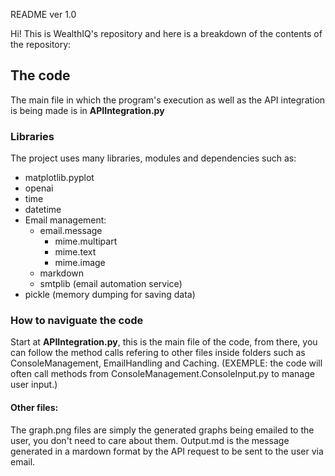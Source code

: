 README ver 1.0

Hi! This is WealthIQ's repository and here is a breakdown of the contents of the repository:

## The code
The main file in which the program's execution as well as the API integration is being made is in **APIIntegration.py**

### Libraries
The project uses many libraries, modules and dependencies such as:
- matplotlib.pyplot
- openai
- time
- datetime
- Email management:
  - email.message
    - mime.multipart
    - mime.text
    - mime.image 
  - markdown
  - smtplib (email automation service)
- pickle (memory dumping for saving data)
 
### How to naviguate the code
Start at **APIIntegration.py**, this is the main file of the code, from there, you can follow the method calls refering to other files inside folders such as ConsoleManagement, EmailHandling and Caching. (EXEMPLE: the code will often call methods from ConsoleManagement.ConsoleInput.py to manage user input.)

#### Other files:
The graph.png files are simply the generated graphs being emailed to the user, you don't need to care about them.
Output.md is the message generated in a mardown format by the API request to be sent to the user via email.
